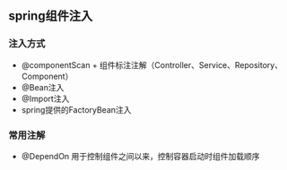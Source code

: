## spring组件注入
### 注入方式
- @componentScan + 组件标注注解（Controller、Service、Repository、Component）
- @Bean注入
- @Import注入
- spring提供的FactoryBean注入

### 常用注解

- @DependOn 用于控制组件之间以来，控制容器启动时组件加载顺序
